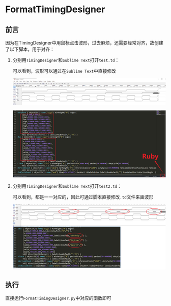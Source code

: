 # FormatTimingDesigner

## 前言

因为在TimingDesigner中用鼠标点击波形，过去麻烦，还需要经常对齐，故创建了以下脚本，用于对齐：

1. 分别用`TimingDesigner`和`Sublime Text`打开`test.td`：

   可以看到，波形可以通过在`Sublime Text`中直接修改

   ![1](pic_timing/1.png)

   ![2](pic_timing/2.png)

2. 分别用`TimingDesigner`和`Sublime Text`打开`test2.td`：

   可以看到，都是一一对应的，因此可通过脚本直接修改`.td`文件来画波形

   ![3](pic_timing/3.png)

## 执行

直接运行`FormatTimingDesigner.py`中对应的函数即可

